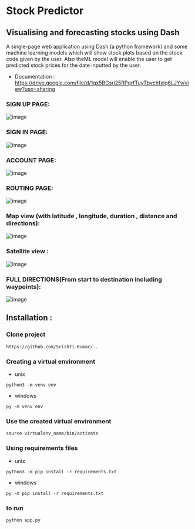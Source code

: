 # Stock Predictor 
## Visualising and forecasting stocks using Dash
A single-page web application using Dash (a python framework) and some machine learning models which will show stock plots based on the stock code given by the user. Also theML model will enable the user to get predicted stock prices for the date inputted by the user.

- Documentation : https://drive.google.com/file/d/1gx5BCsri25RPqrfTuyTbvchfxlq6LJYv/view?usp=sharing

### SIGN UP PAGE:
![image](https://user-images.githubusercontent.com/75185963/232709281-f97f22d8-28d8-493e-8de6-bd4315624903.png)
### SIGN IN PAGE:
![image](https://user-images.githubusercontent.com/75185963/232709318-4273307e-2f83-43b3-b850-967a00bc1a75.png)
### ACCOUNT PAGE:
![image](https://user-images.githubusercontent.com/75185963/232709348-265d546e-93b4-4ed1-9e3b-c772bdd7c7a2.png)
### ROUTING PAGE:
![image](https://user-images.githubusercontent.com/75185963/232709379-aedb2c5f-6e5a-4672-bb2c-2bdef5a643e8.png)
### Map view (with latitude , longitude, duration , distance and directions):
![image](https://user-images.githubusercontent.com/75185963/232710251-07c224d2-d617-46ac-acfd-a56cf6117033.png)
### Satellite view :
![image](https://user-images.githubusercontent.com/75185963/232709425-38e3099e-75a7-4011-b03d-665e3cd5324b.png)
### FULL DIRECTIONS(From start to destination including waypoints):
![image](https://user-images.githubusercontent.com/75185963/232709483-7e36a465-340a-4d89-8306-d16c18ab37d0.png)




## Installation :

### Clone project 
```
https://github.com/Srishti-Kumar/..
```
### Creating a virtual environment
- unix
```
python3 -m venv env
```
- windows 
```
py -m venv env
```

### Use the created virtual environment
```
source virtualenv_name/bin/activate
```

### Using requirements files
- unix
```
python3 -m pip install -r requirements.txt
```
- windows
```
py -m pip install -r requirements.txt
```


### to run 
```
python app.py
```
